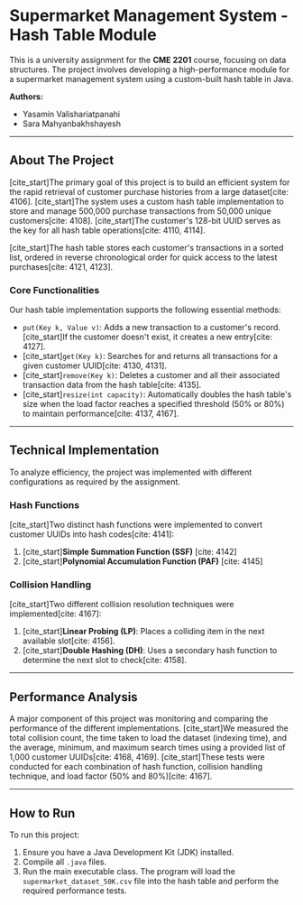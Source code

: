 # Supermarket Management System - Hash Table Module

This is a university assignment for the **CME 2201** course, focusing on data structures. The project involves developing a high-performance module for a supermarket management system using a custom-built hash table in Java.

**Authors:**
* Yasamin Valishariatpanahi
* Sara Mahyanbakhshayesh

---

## About The Project

[cite_start]The primary goal of this project is to build an efficient system for the rapid retrieval of customer purchase histories from a large dataset[cite: 4106]. [cite_start]The system uses a custom hash table implementation to store and manage 500,000 purchase transactions from 50,000 unique customers[cite: 4108]. [cite_start]The customer's 128-bit UUID serves as the key for all hash table operations[cite: 4110, 4114].

[cite_start]The hash table stores each customer's transactions in a sorted list, ordered in reverse chronological order for quick access to the latest purchases[cite: 4121, 4123].



### Core Functionalities

Our hash table implementation supports the following essential methods:
* `put(Key k, Value v)`: Adds a new transaction to a customer's record. [cite_start]If the customer doesn't exist, it creates a new entry[cite: 4127].
* [cite_start]`get(Key k)`: Searches for and returns all transactions for a given customer UUID[cite: 4130, 4131].
* [cite_start]`remove(Key k)`: Deletes a customer and all their associated transaction data from the hash table[cite: 4135].
* [cite_start]`resize(int capacity)`: Automatically doubles the hash table's size when the load factor reaches a specified threshold (50% or 80%) to maintain performance[cite: 4137, 4167].

---

## Technical Implementation

To analyze efficiency, the project was implemented with different configurations as required by the assignment.

### Hash Functions
[cite_start]Two distinct hash functions were implemented to convert customer UUIDs into hash codes[cite: 4141]:
1.  [cite_start]**Simple Summation Function (SSF)** [cite: 4142]
2.  [cite_start]**Polynomial Accumulation Function (PAF)** [cite: 4145]

### Collision Handling
[cite_start]Two different collision resolution techniques were implemented[cite: 4167]:
1.  [cite_start]**Linear Probing (LP)**: Places a colliding item in the next available slot[cite: 4156].
2.  [cite_start]**Double Hashing (DH)**: Uses a secondary hash function to determine the next slot to check[cite: 4158].

---

## Performance Analysis

A major component of this project was monitoring and comparing the performance of the different implementations. [cite_start]We measured the total collision count, the time taken to load the dataset (indexing time), and the average, minimum, and maximum search times using a provided list of 1,000 customer UUIDs[cite: 4168, 4169]. [cite_start]These tests were conducted for each combination of hash function, collision handling technique, and load factor (50% and 80%)[cite: 4167].

---

## How to Run

To run this project:
1.  Ensure you have a Java Development Kit (JDK) installed.
2.  Compile all `.java` files.
3.  Run the main executable class. The program will load the `supermarket_dataset_50K.csv` file into the hash table and perform the required performance tests.
